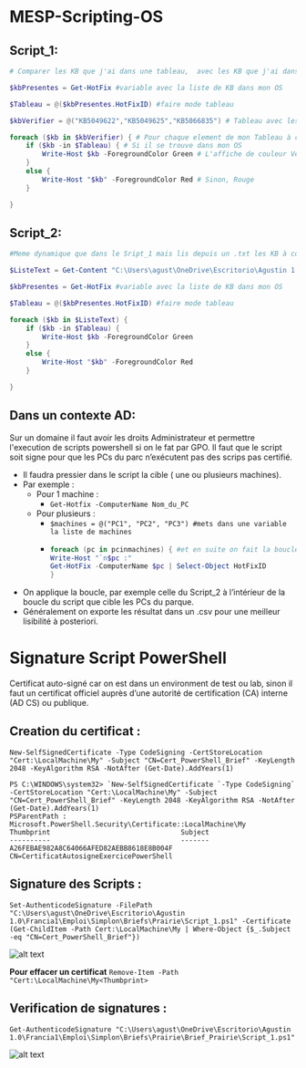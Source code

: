 # MESP-Scripting-OS

## Script_1:

```powershell
# Comparer les KB que j'ai dans une tableau,  avec les KB que j'ai dans mon OS

$kbPresentes = Get-HotFix #variable avec la liste de KB dans mon OS

$Tableau = @($kbPresentes.HotFixID) #faire mode tableau 

$kbVerifier = @("KB5049622","KB5049625","KB5066835") # Tableau avec les KB à comparer

foreach ($kb in $kbVerifier) { # Pour chaque element de mon Tableau à comparer
    if ($kb -in $Tableau) { # Si il se trouve dans mon OS
        Write-Host $kb -ForegroundColor Green # L'affiche de couleur Vert
    }
    else {
        Write-Host "$kb" -ForegroundColor Red # Sinon, Rouge
    }

}

```

## Script_2:

```powershell
#Meme dynamique que dans le Sript_1 mais lis depuis un .txt les KB à comparer avec mon OS

$ListeText = Get-Content "C:\Users\agust\OneDrive\Escritorio\Agustin 1.0\Francia1\Emploi\Simplon\Briefs\Prairie\KB_List.txt"

$kbPresentes = Get-HotFix #variable avec la liste de KB dans mon OS

$Tableau = @($kbPresentes.HotFixID) #faire mode tableau 

foreach ($kb in $ListeText) { 
    if ($kb -in $Tableau) {
        Write-Host $kb -ForegroundColor Green
    }
    else {
        Write-Host "$kb" -ForegroundColor Red
    }

}
```

## Dans un contexte AD:

Sur un domaine il faut avoir les droits Administrateur et permettre l'execution de scripts powershell si on le fat par GPO.
Il faut que le script soit signe pour que les PCs du parc n’exécutent pas des scrips pas certifié.

- Il faudra pressier dans le script la cible ( une ou plusieurs machines).
- Par exemple :
  - Pour 1 machine :
    - `Get-Hotfix -ComputerName Nom_du_PC`
  - Pour plusieurs :
    - `$machines = @("PC1", "PC2", "PC3") #mets dans une variable la liste de machines`
    - ```powershell
      foreach (pc in pcinmachines) { #et en suite on fait la boucle pour obtenir le HotFixID
      Write-Host "`n$pc :"
      Get-HotFix -ComputerName $pc | Select-Object HotFixID
      }

      ```
- On applique la boucle, par exemple celle du Script_2 à l’intérieur de la boucle du script que cible les PCs du parque.
- Généralement on exporte les résultat dans un .csv pour une meilleur lisibilité à posteriori.

# Signature Script PowerShell

Certificat auto-signé car on est dans un environment de test ou lab, sinon il faut un certificat officiel auprès d’une autorité de certification (CA) interne (AD CS) ou publique.

## Creation du certificat :

`New-SelfSignedCertificate -Type CodeSigning -CertStoreLocation "Cert:\LocalMachine\My" -Subject "CN=Cert_PowerShell_Brief" -KeyLength 2048 -KeyAlgorithm RSA -NotAfter (Get-Date).AddYears(1)`

```
PS C:\WINDOWS\system32> `New-SelfSignedCertificate `-Type CodeSigning` -CertStoreLocation "Cert:\LocalMachine\My" -Subject "CN=Cert_PowerShell_Brief" -KeyLength 2048 -KeyAlgorithm RSA -NotAfter (Get-Date).AddYears(1)                                                                                                                                                                                                                                                                               PSParentPath : Microsoft.PowerShell.Security\Certificate::LocalMachine\My                                                                                                                                                                    Thumbprint                                Subject                                                                       ----------                                -------                                                                       A26FEBAE982A8C64066AFED82AEBB8618E8B004F  CN=CertificatAutosigneExercicePowerShell
```

## Signature des Scripts :

`Set-AuthenticodeSignature -FilePath "C:\Users\agust\OneDrive\Escritorio\Agustin 1.0\Francia1\Emploi\Simplon\Briefs\Prairie\Script_1.ps1" -Certificate (Get-ChildItem -Path Cert:\LocalMachine\My | Where-Object {$_.Subject -eq "CN=Cert_PowerShell_Brief"})`

![alt text](<Capture d'écran Signature.jpg>)

**Pour effacer un certificat** `Remove-Item -Path "Cert:\LocalMachine\My<Thumbprint>`

## Verification de signatures :

`Get-AuthenticodeSignature "C:\Users\agust\OneDrive\Escritorio\Agustin 1.0\Francia1\Emploi\Simplon\Briefs\Prairie\Brief_Prairie\Script_1.ps1"`


![alt text](<Capture d'écran Verification Signature.jpg>)